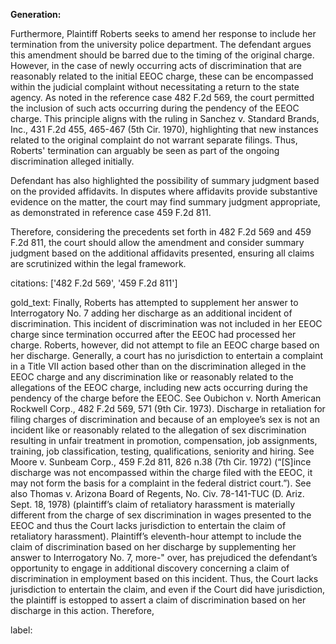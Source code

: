 **Generation:**

Furthermore, Plaintiff Roberts seeks to amend her response to include her termination from the university police department. The defendant argues this amendment should be barred due to the timing of the original charge. However, in the case of newly occurring acts of discrimination that are reasonably related to the initial EEOC charge, these can be encompassed within the judicial complaint without necessitating a return to the state agency. As noted in the reference case 482 F.2d 569, the court permitted the inclusion of such acts occurring during the pendency of the EEOC charge. This principle aligns with the ruling in Sanchez v. Standard Brands, Inc., 431 F.2d 455, 465-467 (5th Cir. 1970), highlighting that new instances related to the original complaint do not warrant separate filings. Thus, Roberts' termination can arguably be seen as part of the ongoing discrimination alleged initially.

Defendant has also highlighted the possibility of summary judgment based on the provided affidavits. In disputes where affidavits provide substantive evidence on the matter, the court may find summary judgment appropriate, as demonstrated in reference case 459 F.2d 811.

Therefore, considering the precedents set forth in 482 F.2d 569 and 459 F.2d 811, the court should allow the amendment and consider summary judgment based on the additional affidavits presented, ensuring all claims are scrutinized within the legal framework.

citations: ['482 F.2d 569', '459 F.2d 811']

gold_text: Finally, Roberts has attempted to supplement her answer to Interrogatory No. 7 adding her discharge as an additional incident of discrimination. This incident of discrimination was not included in her EEOC charge since termination occurred after the EEOC had processed her charge. Roberts, however, did not attempt to file an EEOC charge based on her discharge. Generally, a court has no jurisdiction to entertain a complaint in a Title VII action based other than on the discrimination alleged in the EEOC charge and any discrimination like or reasonably related to the allegations of the EEOC charge, including new acts occurring during the pendency of the charge before the EEOC. See Oubichon v. North American Rockwell Corp., 482 F.2d 569, 571 (9th Cir. 1973). Discharge in retaliation for filing charges of discrimination and because of an employee’s sex is not an incident like or reasonably related to the allegation of sex discrimination resulting in unfair treatment in promotion, compensation, job assignments, training, job classification, testing, qualifications, seniority and hiring. See Moore v. Sunbeam Corp., 459 F.2d 811, 826 n.38 (7th Cir. 1972) (“[S]ince discharge was not encompassed within the charge filed with the EEOC, it may not form the basis for a complaint in the federal district court.”). See also Thomas v. Arizona Board of Regents, No. Civ. 78-141-TUC (D. Ariz. Sept. 18, 1978) (plaintiff’s claim of retaliatory harassment is materially different from the charge of sex discrimination in wages presented to the EEOC and thus the Court lacks jurisdiction to entertain the claim of retaliatory harassment). Plaintiff’s eleventh-hour attempt to include the claim of discrimination based on her discharge by supplementing her answer to Interrogatory No. 7, more-" over, has prejudiced the defendant’s opportunity to engage in additional discovery concerning a claim of discrimination in employment based on this incident. Thus, the Court lacks jurisdiction to entertain the claim, and even if the Court did have jurisdiction, the plaintiff is estopped to assert a claim of discrimination based on her discharge in this action. Therefore,

label: 